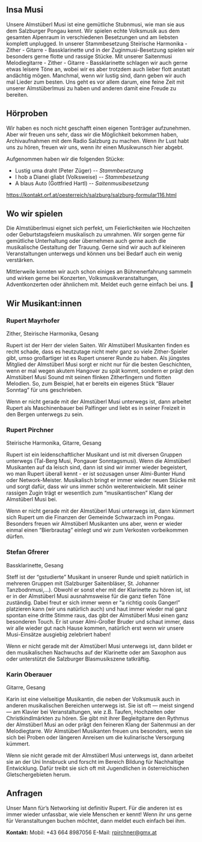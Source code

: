 ## Insa Musi
Unsere Almstüberl Musi ist eine gemütliche Stubnmusi, wie man sie aus dem Salzburger Pongau kennt. Wir spielen echte Volksmusik aus dem gesamten Alpenraum in verschiedenen Besetzungen und am liebsten komplett unplugged. In unserer Stammbesetzung Steirische Harmonika - Zither - Gitarre - Bassklarinette und in der Zuginmusi-Besetzung spielen wir besonders gerne flotte und rassige Stücke. Mit unserer Saitenmusi Melodiegitarre - Zither - Gitarre - Bassklarinette schlagen wir auch gerne etwas leisere Töne an, wobei wir es aber trotzdem auch lieber flott anstatt andächtig mögen. Manchmal, wenn wir lustig sind, dann geben wir auch mal Lieder zum besten. 
Uns geht es vor allem darum, eine feine Zeit mit unserer Almstüberlmusi zu haben und anderen damit eine Freude zu bereiten.

## Hörproben
Wir haben es noch nicht geschafft einen eigenen Tonträger aufzunehmen. Aber wir freuen uns sehr, dass wir die Möglichkeit bekommen haben, Archivaufnahmen mit dem Radio Salzburg zu machen. 
Wenn ihr Lust habt uns zu hören, freuen wir uns, wenn ihr einen Musikwunsch hier abgebt. 

Aufgenommen haben wir die folgenden Stücke: 
- Lustig uma draht (Peter Züger) -- *Stammbesetzung*
- I hob a Dianei gliabt (Volksweise) -- *Stammbesetzung*
- A blaus Auto (Gottfried Hartl) -- *Saitenmusibesetzung*

https://kontakt.orf.at/oesterreich/salzburg/salzburg-formular116.html

## Wo wir spielen
Die Almstüberlmusi eignet sich perfekt, um Feierlichkeiten wie Hochzeiten oder Geburtstagsfeiern musikalisch zu umrahmen. Wir sorgen gerne für gemütliche Unterhaltung oder übernehmen auch gerne auch die musikalische Gestaltung der Trauung. 
Gerne sind wir auch auf kleineren Veranstaltungen unterwegs und können uns bei Bedarf auch ein wenig verstärken. 

Mittlerweile konnten wir auch schon einiges an Bühnenerfahrung sammeln und wirken gerne bei Konzerten, Volksmusikveranstaltungen, Adventkonzerten oder ähnlichem mit. Meldet euch gerne einfach bei uns. 🙂

<!-- Galerie
Manchmal treffen wir bei unseren Auftritten ganz besondere Menschen. So zum Beispiel haben wir uns sehr gefreut, dass Christian Schartner, der wirklich unfassbar schöne Bilder macht von der Welt, wie er sie wahrnimmt (http://www.christian-schartner.at/). Danke, dass du auch uns so schön aussehen lässt! -->

## Wir Musikant:innen

### Rupert Mayrhofer
Zither, Steirische Harmonika, Gesang

Rupert ist der Herr der vielen Saiten. Wir Almstüberl Musikanten finden es recht schade, dass es heutzutage nicht mehr ganz so viele Zither-Spieler gibt, umso großartiger ist es Rupert unserer Runde zu haben. Als jüngstes Mitglied der Almstüberl Musi sorgt er nicht nur für die besten Geschichten, wenn er mal wegen akutem Hangover zu spät kommt, sondern er prägt den Almstüberl Musi Sound mit seinen flinken Zitherfingern und flotten Melodien. So, zum Beispiel, hat er bereits ein eigenes Stück “Blauer Sonntag” für uns geschrieben. 

Wenn er nicht gerade mit der Almstüberl Musi unterwegs ist, dann arbeitet Rupert als Maschinenbauer bei Palfinger und liebt es in seiner Freizeit in den Bergen unterwegs zu sein.

### Rupert Pirchner
Steirische Harmonika, Gitarre, Gesang

Rupert ist ein leidenschaftlicher Musikant und ist mit diversen Gruppen unterwegs (Tal-Berg Musi, Pongauer Sonntagsmusi). Wenn die Almstüberl Musikanten auf da leisch sind, dann ist sind wir immer wieder begeistert, wo man Rupert überall kennt - er ist sozusagen unser Almi-Bunter Hund oder Network-Meister. Musikalisch bringt er immer wieder neuen Stücke mit und sorgt dafür, dass wir uns immer schön weiterentwickeln. Mit seiner rassigen Zugin trägt er wesentlich zum “musikantischen” Klang der Almstüberl Musi bei.

Wenn er nicht gerade mit der Almstüberl Musi unterwegs ist, dann kümmert sich Rupert um die Finanzen der Gemeinde Schwarzach im Pongau. Besonders freuen wir Almstüberl Musikanten uns aber, wenn er wieder einmal einen “Bierbrautag” einlegt und wir zum Verkosten vorbeikommen dürfen. 

### Stefan Gfrerer
Bassklarinette, Gesang

Steff ist der “gstudierte” Musikant in unserer Runde und spielt natürlich in mehreren Gruppen mit (Salzburger Saitenbläser, St. Johanner Tanzbodnmusi,...). Obwohl er sonst eher mit der Klarinette zu hören ist, ist er in der Almstüberl Musi ausnahmsweise für die ganz tiefen Töne zuständig. Dabei freut er sich immer wenn er “a richtig cools Gangerl” platzieren kann (wir uns natürlich auch) und haut immer wieder mal ganz spontan eine dritte Stimme raus, das gibt der Almstüberl Musi einen ganz besonderen Touch. Er ist unser Almi-Großer Bruder und schaut immer, dass wir alle wieder gut nach Hause kommen, natürlich erst wenn wir unsere Musi-Einsätze ausgiebig zelebriert haben!

Wenn er nicht gerade mit der Almstüberl Musi unterwegs ist, dann bildet er den musikalischen Nachwuchs auf der Klarinette oder am Saxophon aus oder unterstützt die Salzburger Blasmusikszene tatkräftig. 

### Karin Oberauer
Gitarre, Gesang

Karin ist eine vielseitige Musikantin, die neben der Volksmusik auch in anderen musikalischen Bereichen unterwegs ist. Sie ist oft — meist singend — am Klavier bei Veranstaltungen, wie z.B. Taufen, Hochzeiten oder Christkindlmärkten zu hören. Sie gibt mit ihrer Begleitgitarre den Rythmus der Almstüberl Musi an oder prägt den feineren Klang der Saitenmusi an der Melodiegtarre. Wir Almstüberl Musikanten freuen uns besonders, wenn sie sich bei Proben oder längeren Anreisen um die kulinarische Versorgung kümmert.

Wenn sie nicht gerade mit der Almstüberl Musi unterwegs ist, dann arbeitet sie an der Uni Innsbruck und forscht im Bereich Bildung für Nachhaltige Entwicklung. Dafür treibt sie sich oft mit Jugendlichen in österreichischen Gletschergebieten herum. 

## Anfragen
Unser Mann für’s Networking ist definitiv Rupert. Für die anderen ist es immer wieder unfassbar, wie viele Menschen er kennt! Wenn ihr uns gerne für Veranstaltungen buchen möchtet, dann meldet euch einfach bei ihm.

**Kontakt:**
Mobil: +43 664 8987056
E-Mail: rpirchner@gmx.at

